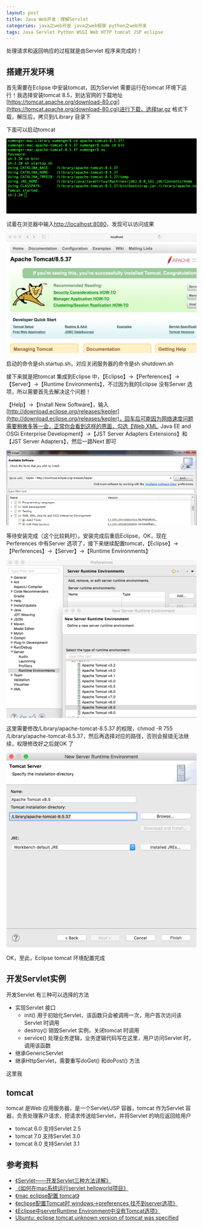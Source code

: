 ```yaml
---
layout: post
title: Java Web开发：理解Servlet
categories: java之web开发 java之web框架 python之web开发
tags: Java Servlet Python WSGI Web HTTP tomcat JSP eclipse 
---
```


处理请求和返回响应的过程就是由Servlet 程序来完成的！

## 搭建开发环境

首先需要在Eclipse 中安装tomcat，因为Servlet 需要运行在tomcat 环境下运行！我选择安装tomcat 8.5，到达官网的下载地址[https://tomcat.apache.org/download-80.cgi](https://tomcat.apache.org/download-80.cgi)进行下载，选择tar.gz 格式下载，解压后，拷贝到/Library 目录下

下面可以启动tomcat

![](../media/image/2019-01-05/01-01.png)

试着在浏览器中输入[http://localhost:8080](http://localhost:8080)，发现可以访问成果

![](../media/image/2019-01-05/01-02.png)

启动的命令是sh.startup.sh，对应关闭服务器的命令是sh shutdown.sh

接下来就是把tomcat 集成到Eclipse 中，【Eclipse】->【Perferences】->【Server】->【Runtime Environments】，不过因为我的Eclipse 没有Server 选项，所以需要首先去解决这个问题！

【Help】->【Install New Software】，输入[http://download.eclipse.org/releases/kepler](http://download.eclipse.org/releases/kepler)，回车后可能因为网络速度问题需要稍微多等一会，正常你会看到这样的界面，勾选【Web,XML, Java EE and OSGi Enterprise Development】->【JST Server Adapters Extensions】和【JST Server Adapters】，然后一路Next 即可

![](../media/image/2019-01-05/01-03.png)

等待安装完成（这个比较耗时）。安装完成后重启Eclipse，OK，现在Perferences 中有Server 选项了，接下来继续配置tomcat，【Eclipse】->【Perferences】->【Server】->【Runtime Environments】

![](../media/image/2019-01-05/01-04.png)

这里需要修改/Library/apache-tomcat-8.5.37 的权限，chmod -R 755 /Library/apache-tomcat-8.5.37，然后再选择对应的路径，否则会报错无法继续，权限修改好之后就OK 了

![](../media/image/2019-01-05/01-05.png)

OK，至此，Eclipse tomcat 环境配置完成

## 开发Servlet实例

开发Servlet 有三种可以选择的方法

* 实现Servlet 接口
	* init() 用于初始化Servlet，该函数只会被调用一次，用户首次访问该Servlet 时调用
	* destroy() 销毁Servlet 实例，关闭tomcat 时调用
	* service() 处理业务逻辑，业务逻辑代码写在这里，用户访问Servlet 时，调用该函数
* 继承GenericServlet
* 继承HttpServlet，需要重写doGet() 和doPost() 方法

这里我

## tomcat

tomcat 是Web 应用服务器，是一个Servlet/JSP 容器，tomcat 作为Servlet 容器，负责处理客户请求，把请求传送给Servlet，并将Servlet 的响应返回给用户

* tomcat 6.0 支持Servlet 2.5
* tomcat 7.0 支持Servlet 3.0
* tomcat 8.0 支持Servlet 3.1



## 参考资料

* [《Servlet——开发Servlet三种方法详解》](https://blog.csdn.net/w_linux/article/details/79503432)
* [《如何在mac系统运行servlet helloworld项目》](https://www.jianshu.com/p/d23182c477b8)
* [《mac eclipse配置 tomcat》](https://www.cnblogs.com/yk617558302/p/6029163.html)
* [《eclipse配置Tomcat时 windows->preferences 找不到server选项》](https://blog.csdn.net/keebai/article/details/52752870)
* [《Eclipse中serverRuntime Environment中没有Tomcat选项》](https://blog.csdn.net/mmayanshuo/article/details/79461384)
* [Ubuntu: eclipse tomcat unknown version of tomcat was specified](https://blog.csdn.net/wangdachui95345/article/details/52209530)